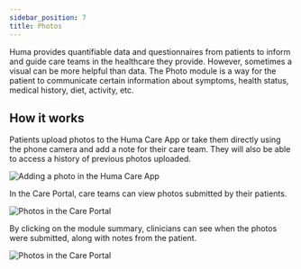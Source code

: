 ```yaml
---
sidebar_position: 7
title: Photos 
---
```


Huma provides quantifiable data and questionnaires from patients to inform and guide care teams in the healthcare they provide. However, sometimes a visual can be more helpful than data. The Photo module is a way for the patient to communicate certain information about symptoms, health status, medical history, diet, activity, etc.

## How it works

Patients upload photos to the Huma Care App or take them directly using the phone camera and add a note for their care team. They will also be able to access a history of previous photos uploaded.

![Adding a photo in the Huma Care App](./assets/photos.png)

In the Care Portal, care teams can view photos submitted by their patients. 

![Photos in the Care Portal](./assets/cp-patient-summary-photos.png)

By clicking on the module summary, clinicians can see when the photos were submitted, along with notes from the patient.

![Photos in the Care Portal](./assets/cp-module-details-photos.png)
